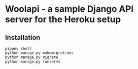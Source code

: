 # Woolapi - a sample Django API server for the Heroku setup

## Installation
```pipenv install
pipenv shell
python manage.py makemigrations
python manage.py migrate
python manage.py runserve
```